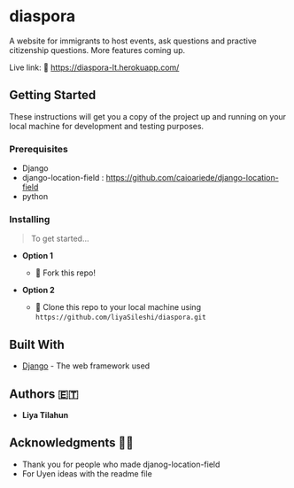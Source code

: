 # diaspora 

A website for immigrants to host events, ask questions and practive citizenship questions. 
More features coming up. 

Live link: 🔗 https://diaspora-lt.herokuapp.com/ 

## Getting Started

These instructions will get you a copy of the project up and running on your local machine for development and testing purposes.

### Prerequisites

- Django 
- django-location-field : https://github.com/caioariede/django-location-field
- python



### Installing

> To get started...


- **Option 1**
    - 🍴 Fork this repo!

- **Option 2**
    - 👯 Clone this repo to your local machine using `https://github.com/liyaSileshi/diaspora.git`



## Built With

* [Django](https://www.djangoproject.com/) - The web framework used



## Authors 🇪🇹

* **Liya Tilahun** 


## Acknowledgments 🙏🏽

* Thank you for people who made djanog-location-field
* For Uyen ideas with the readme file

